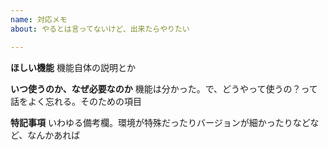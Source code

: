 ```yaml
---
name: 対応メモ
about: やるとは言ってないけど、出来たらやりたい

---
```


**ほしい機能**
機能自体の説明とか

**いつ使うのか、なぜ必要なのか**
機能は分かった。で、どうやって使うの？って話をよく忘れる。そのための項目

**特記事項**
いわゆる備考欄。環境が特殊だったりバージョンが細かったりなどなど、なんかあれば

